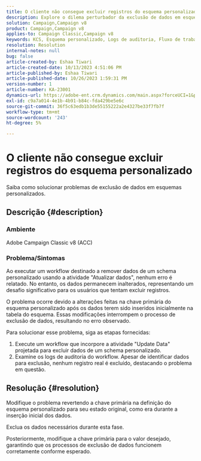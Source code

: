 ```yaml
---
title: O cliente não consegue excluir registros do esquema personalizado
description: Explore o dilema perturbador da exclusão de dados em esquemas personalizados. Descubra os desafios enfrentados quando os workflows falham ao excluir dados apesar da execução livre de erros.
solution: Campaign,Campaign v8
product: Campaign,Campaign v8
applies-to: Campaign Classic,Campaign v8
keywords: KCS, Esquema personalizado, Logs de auditoria, Fluxo de trabalho, Exclusão de dados, Chave primária, Adobe Campaign Classic v8, ACC, Solução de problemas
resolution: Resolution
internal-notes: null
bug: false
article-created-by: Eshaa Tiwari
article-created-date: 10/13/2023 4:51:06 PM
article-published-by: Eshaa Tiwari
article-published-date: 10/26/2023 1:59:31 PM
version-number: 1
article-number: KA-23001
dynamics-url: https://adobe-ent.crm.dynamics.com/main.aspx?forceUCI=1&pagetype=entityrecord&etn=knowledgearticle&id=ebf9b4ad-e869-ee11-9ae7-6045bd006a22
exl-id: c9a7a014-4e1b-4b91-b84c-fda429be5e6c
source-git-commit: 36f5c63edb1b3de55155222a2e4327be33f7fb7f
workflow-type: tm+mt
source-wordcount: '243'
ht-degree: 5%

---
```


# O cliente não consegue excluir registros do esquema personalizado


Saiba como solucionar problemas de exclusão de dados em esquemas personalizados.

## Descrição {#description}


### Ambiente

Adobe Campaign Classic v8 (ACC)

### Problema/Sintomas

Ao executar um workflow destinado a remover dados de um schema personalizado usando a atividade &quot;Atualizar dados&quot;, nenhum erro é relatado. No entanto, os dados permanecem inalterados, representando um desafio significativo para os usuários que tentam excluir registros.

O problema ocorre devido a alterações feitas na chave primária do esquema personalizado após os dados terem sido inseridos inicialmente na tabela do esquema. Essas modificações interrompem o processo de exclusão de dados, resultando no erro observado.

Para solucionar esse problema, siga as etapas fornecidas:

1. Execute um workflow que incorpore a atividade &quot;Update Data&quot; projetada para excluir dados de um schema personalizado.
2. Examine os logs de auditoria do workflow. Apesar de identificar dados para exclusão, nenhum registro real é excluído, destacando o problema em questão.



## Resolução {#resolution}


Modifique o problema revertendo a chave primária na definição do esquema personalizado para seu estado original, como era durante a inserção inicial dos dados.

Exclua os dados necessários durante esta fase.

Posteriormente, modifique a chave primária para o valor desejado, garantindo que os processos de exclusão de dados funcionem corretamente conforme esperado.
